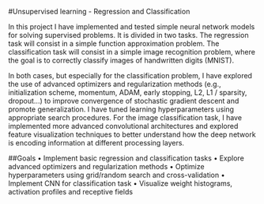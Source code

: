 #Unsupervised learning - Regression and Classification

In this project I have implemented and tested simple neural network models for solving supervised problems. It is divided in two tasks. The regression task will consist in a simple function approximation problem. The classification task will consist in a simple image recognition problem, where the goal is to correctly classify images of handwritten digits (MNIST).

In both cases, but especially for the classification problem, I have explored the use of advanced optimizers and regularization methods (e.g., initialization scheme, momentum, ADAM, early stopping, L2, L1 / sparsity, dropout...) to improve convergence of stochastic gradient descent and promote generalization. I have tuned learning hyperparameters using appropriate search procedures. For the image classification task, I have implemented more advanced convolutional architectures and explored feature visualization techniques to better understand how the deep network is encoding information at different processing layers.

##Goals
• Implement basic regression and classification tasks
• Explore advanced optimizers and regularization methods
• Optimize hyperparameters using grid/random search and cross-validation
• Implement CNN for classification task
• Visualize weight histograms, activation profiles and receptive fields
